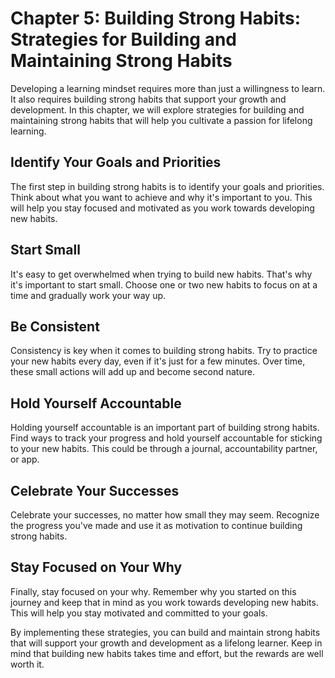 Chapter 5: Building Strong Habits: Strategies for Building and Maintaining Strong Habits
========================================================================================

Developing a learning mindset requires more than just a willingness to learn. It also requires building strong habits that support your growth and development. In this chapter, we will explore strategies for building and maintaining strong habits that will help you cultivate a passion for lifelong learning.

Identify Your Goals and Priorities
----------------------------------

The first step in building strong habits is to identify your goals and priorities. Think about what you want to achieve and why it's important to you. This will help you stay focused and motivated as you work towards developing new habits.

Start Small
-----------

It's easy to get overwhelmed when trying to build new habits. That's why it's important to start small. Choose one or two new habits to focus on at a time and gradually work your way up.

Be Consistent
-------------

Consistency is key when it comes to building strong habits. Try to practice your new habits every day, even if it's just for a few minutes. Over time, these small actions will add up and become second nature.

Hold Yourself Accountable
-------------------------

Holding yourself accountable is an important part of building strong habits. Find ways to track your progress and hold yourself accountable for sticking to your new habits. This could be through a journal, accountability partner, or app.

Celebrate Your Successes
------------------------

Celebrate your successes, no matter how small they may seem. Recognize the progress you've made and use it as motivation to continue building strong habits.

Stay Focused on Your Why
------------------------

Finally, stay focused on your why. Remember why you started on this journey and keep that in mind as you work towards developing new habits. This will help you stay motivated and committed to your goals.

By implementing these strategies, you can build and maintain strong habits that will support your growth and development as a lifelong learner. Keep in mind that building new habits takes time and effort, but the rewards are well worth it.
